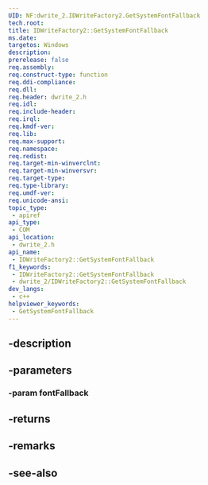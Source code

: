 ```yaml
---
UID: NF:dwrite_2.IDWriteFactory2.GetSystemFontFallback
tech.root: 
title: IDWriteFactory2::GetSystemFontFallback
ms.date: 
targetos: Windows
description: 
prerelease: false
req.assembly: 
req.construct-type: function
req.ddi-compliance: 
req.dll: 
req.header: dwrite_2.h
req.idl: 
req.include-header: 
req.irql: 
req.kmdf-ver: 
req.lib: 
req.max-support: 
req.namespace: 
req.redist: 
req.target-min-winverclnt: 
req.target-min-winversvr: 
req.target-type: 
req.type-library: 
req.umdf-ver: 
req.unicode-ansi: 
topic_type:
 - apiref
api_type:
 - COM
api_location:
 - dwrite_2.h
api_name:
 - IDWriteFactory2::GetSystemFontFallback
f1_keywords:
 - IDWriteFactory2::GetSystemFontFallback
 - dwrite_2/IDWriteFactory2::GetSystemFontFallback
dev_langs:
 - c++
helpviewer_keywords:
 - GetSystemFontFallback
---
```


## -description

## -parameters

### -param fontFallback

## -returns

## -remarks

## -see-also

